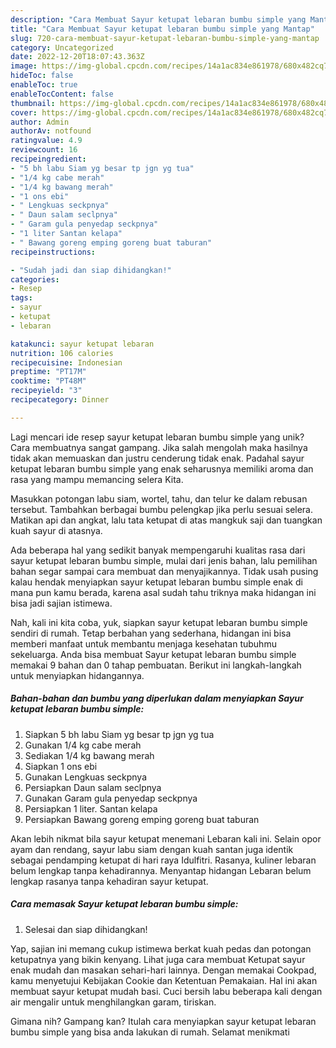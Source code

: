 ```yaml
---
description: "Cara Membuat Sayur ketupat lebaran bumbu simple yang Mantap"
title: "Cara Membuat Sayur ketupat lebaran bumbu simple yang Mantap"
slug: 720-cara-membuat-sayur-ketupat-lebaran-bumbu-simple-yang-mantap
category: Uncategorized
date: 2022-12-20T18:07:43.363Z
image: https://img-global.cpcdn.com/recipes/14a1ac834e861978/680x482cq70/sayur-ketupat-lebaran-bumbu-simple-foto-resep-utama.jpg
hideToc: false
enableToc: true
enableTocContent: false
thumbnail: https://img-global.cpcdn.com/recipes/14a1ac834e861978/680x482cq70/sayur-ketupat-lebaran-bumbu-simple-foto-resep-utama.jpg
cover: https://img-global.cpcdn.com/recipes/14a1ac834e861978/680x482cq70/sayur-ketupat-lebaran-bumbu-simple-foto-resep-utama.jpg
author: Admin
authorAv: notfound
ratingvalue: 4.9
reviewcount: 16
recipeingredient:
- "5 bh labu Siam yg besar tp jgn yg tua"
- "1/4 kg cabe merah"
- "1/4 kg bawang merah"
- "1 ons ebi"
- " Lengkuas seckpnya"
- " Daun salam seclpnya"
- " Garam gula penyedap seckpnya"
- "1 liter Santan kelapa"
- " Bawang goreng emping goreng buat taburan"
recipeinstructions:

- "Sudah jadi dan siap dihidangkan!"
categories:
- Resep
tags:
- sayur
- ketupat
- lebaran

katakunci: sayur ketupat lebaran 
nutrition: 106 calories
recipecuisine: Indonesian
preptime: "PT17M"
cooktime: "PT48M"
recipeyield: "3"
recipecategory: Dinner

---
```





Lagi mencari ide resep sayur ketupat lebaran bumbu simple yang unik? Cara membuatnya sangat gampang. Jika salah mengolah maka hasilnya tidak akan memuaskan dan justru cenderung tidak enak. Padahal sayur ketupat lebaran bumbu simple yang enak seharusnya memiliki aroma dan rasa yang mampu memancing selera Kita.





Masukkan potongan labu siam, wortel, tahu, dan telur ke dalam rebusan tersebut. Tambahkan berbagai bumbu pelengkap jika perlu sesuai selera. Matikan api dan angkat, lalu tata ketupat di atas mangkuk saji dan tuangkan kuah sayur di atasnya.

Ada beberapa hal yang sedikit banyak mempengaruhi kualitas rasa dari sayur ketupat lebaran bumbu simple, mulai dari jenis bahan, lalu pemilihan bahan segar sampai cara membuat dan menyajikannya. Tidak usah pusing kalau hendak menyiapkan sayur ketupat lebaran bumbu simple enak di mana pun kamu berada, karena asal sudah tahu triknya maka hidangan ini bisa jadi sajian istimewa.






Nah, kali ini kita coba, yuk, siapkan sayur ketupat lebaran bumbu simple sendiri di rumah. Tetap berbahan yang sederhana, hidangan ini bisa memberi manfaat untuk membantu menjaga kesehatan tubuhmu sekeluarga. Anda bisa membuat Sayur ketupat lebaran bumbu simple memakai 9 bahan dan 0 tahap pembuatan. Berikut ini langkah-langkah untuk menyiapkan hidangannya.

<!--inarticleads1-->

##### Bahan-bahan dan bumbu yang diperlukan dalam menyiapkan Sayur ketupat lebaran bumbu simple:

1. Siapkan 5 bh labu Siam yg besar tp jgn yg tua
1. Gunakan 1/4 kg cabe merah
1. Sediakan 1/4 kg bawang merah
1. Siapkan 1 ons ebi
1. Gunakan  Lengkuas seckpnya
1. Persiapkan  Daun salam seclpnya
1. Gunakan  Garam gula penyedap seckpnya
1. Persiapkan 1 liter. Santan kelapa
1. Persiapkan  Bawang goreng emping goreng buat taburan


Akan lebih nikmat bila sayur ketupat menemani Lebaran kali ini. Selain opor ayam dan rendang, sayur labu siam dengan kuah santan juga identik sebagai pendamping ketupat di hari raya Idulfitri. Rasanya, kuliner lebaran belum lengkap tanpa kehadirannya. Menyantap hidangan Lebaran belum lengkap rasanya tanpa kehadiran sayur ketupat. 

<!--inarticleads2-->

##### Cara memasak Sayur ketupat lebaran bumbu simple:


1. Selesai dan siap dihidangkan!

Yap, sajian ini memang cukup istimewa berkat kuah pedas dan potongan ketupatnya yang bikin kenyang. Lihat juga cara membuat Ketupat sayur enak mudah dan masakan sehari-hari lainnya. Dengan memakai Cookpad, kamu menyetujui Kebijakan Cookie dan Ketentuan Pemakaian. Hal ini akan membuat sayur ketupat mudah basi. Cuci bersih labu beberapa kali dengan air mengalir untuk menghilangkan garam, tiriskan. 

Gimana nih? Gampang kan? Itulah cara menyiapkan sayur ketupat lebaran bumbu simple yang bisa anda lakukan di rumah. Selamat menikmati
